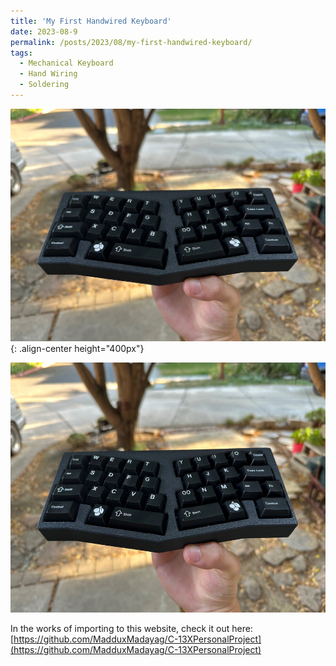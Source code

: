 ```yaml
---
title: 'My First Handwired Keyboard'
date: 2023-08-9
permalink: /posts/2023/08/my-first-handwired-keyboard/
tags:
  - Mechanical Keyboard
  - Hand Wiring
  - Soldering
---
```


![c13x](/images/c13x.jpg){: .align-center height="400px"}

<img src="/images/c13x.jpg" width="540" height="400">

In the works of importing to this website, check it out here: [https://github.com/MadduxMadayag/C-13XPersonalProject](https://github.com/MadduxMadayag/C-13XPersonalProject)